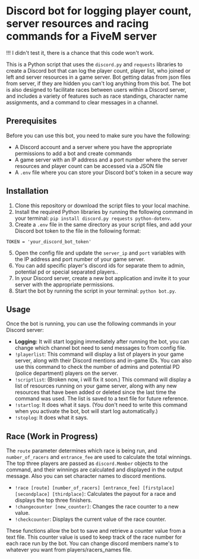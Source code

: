 # Discord bot for logging player count, server resources and racing commands for a FiveM server

!!! I didn't test it, there is a chance that this code won't work.

This is a Python script that uses the `discord.py` and `requests` libraries to create a Discord bot that can log the player count, player list, who joined or left and server resources in a game server. Bot getting datas from json files from server, if they are hidden you can't log anything from this bot. The bot is also designed to facilitate races between users within a Discord server, and includes a variety of features such as race standings, character name assignments, and a command to clear messages in a channel.

## Prerequisites

Before you can use this bot, you need to make sure you have the following:

- A Discord account and a server where you have the appropriate permissions to add a bot and create commands
- A game server with an IP address and a port number where the server resources and player count can be accessed via a JSON file
- A `.env` file where you can store your Discord bot's token in a secure way

## Installation

1. Clone this repository or download the script files to your local machine.
2. Install the required Python libraries by running the following command in your terminal: `pip install discord.py requests python-dotenv`.
3. Create a `.env` file in the same directory as your script files, and add your Discord bot token to the file in the following format: 

`TOKEN = 'your_discord_bot_token'`

5. Open the config file and update the `server_ip` and `port` variables with the IP address and port number of your game server.
6. You can add specific player's discord ids for separate them to admin, potential pd or special separated players..
7. In your Discord server, create a new bot application and invite it to your server with the appropriate permissions.
8. Start the bot by running the script in your terminal: `python bot.py`.

## Usage

Once the bot is running, you can use the following commands in your Discord server:

- **Logging:** It will start logging immediately after running the bot, you can change which channel bot need to send messages to from config file. 
- `!playerlist`: This command will display a list of players in your game server, along with their Discord mentions and in-game IDs. You can also use this command to check the number of admins and potential PD (police department) players on the server.
- `!scriptlist`: (Broken now, i will fix it soon.) This command will display a list of resources running on your game server, along with any new resources that have been added or deleted since the last time the command was used. The list is saved to a text file for future reference.
- `!startlog`: It does what it says. (You don't need to write this command when you activate the bot, bot will start log automatically.)
- `!stoplog`: It does what it says.
## Race (Work in Progress)

The `route` parameter determines which race is being run, and `number_of_racers` and `entrance_fee` are used to calculate the total winnings. The top three players are passed as `discord.Member` objects to the command, and their winnings are calculated and displayed in the output message. Also you can set character names to discord mentions.

- `!race [route] [number_of_racers] [entrance_fee] [firstplace] [secondplace] [thirdplace]`: Calculates the payout for a race and displays the top three finishers.
- `!changecounter [new_counter]`: Changes the race counter to a new value.
- `!checkcounter`: Displays the current value of the race counter.

These functions allow the bot to save and retrieve a counter value from a text file. This counter value is used to keep track of the race number for each race run by the bot. You can change discord members name's to whatever you want from players/racers_names file.
